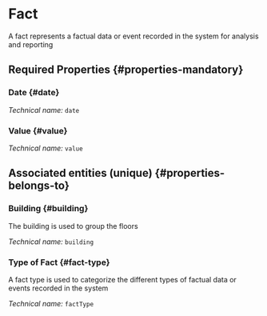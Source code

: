 # Fact
<!--- THIS FILE IS GENERATED PLEASE DO NOT EDIT IT DIRECTLY --->

A fact represents a factual data or event recorded in the system for analysis and reporting

<OH code="fact"/>




## Required Properties {#properties-mandatory}
    
### Date {#date}



*Technical name:* ```date```
<PH code="fact:date"/>

### Value {#value}



*Technical name:* ```value```
<PH code="fact:value"/>

    



## Associated entities (unique) {#properties-belongs-to}

### Building {#building}

The building is used to group the floors

*Technical name:* ```building```
<PH code="fact:building"/>

### Type of Fact {#fact-type}

A fact type is used to categorize the different types of factual data or events recorded in the system

*Technical name:* ```factType```
<PH code="fact:factType"/>





